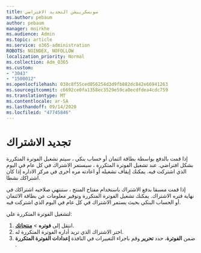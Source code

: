 ```yaml
---
title: سوبسكريبشن التجديد الافتراضي
ms.author: pebaum
author: pebaum
manager: mnirkhe
ms.audience: Admin
ms.topic: article
ms.service: o365-administration
ROBOTS: NOINDEX, NOFOLLOW
localization_priority: Normal
ms.collection: Adm_O365
ms.custom:
- "3043"
- "1500012"
ms.openlocfilehash: 038c8f55ced056254d3d9fb882dc842e66941263
ms.sourcegitcommit: c6692ce0fa1358ec3529e59ca0ecdfdea4cdc759
ms.translationtype: MT
ms.contentlocale: ar-SA
ms.lasthandoff: 09/14/2020
ms.locfileid: "47745846"
---
```

# <a name="renewing-your-subscription"></a>تجديد الاشتراك

إذا قمت بالدفع بواسطة بطاقة ائتمان أو حساب بنكي ، سيتم تشغيل الفوترة المتكررة بشكل افتراضي. عند تشغيل الفوترة المتكررة ، سيستمر الاشتراك في كل عام في اليوم الذي اشتركت فيه. يمكنك إيقاف تشغيله أو اعادته مره أخرى في مركز الاداره إذا كان اشتراكك نشطا.

إذا قمت مسبقا بدفع الاشتراك باستخدام مفتاح المنتج ، ستنتهي صلاحيه اشتراكك في نهاية فتره الاشتراك. يمكنك تشغيل الفوترة المتكررة وتوفير معلومات عن بطاقة الائتمان أو الحساب البنكي بحيث يستمر الاشتراك في كل عام في اليوم الذي اشتركت فيه.

لتشغيل الفوترة المتكررة علي: 

1. انتقل إلى **فوتره**  >  **[منتجاتك](https://go.microsoft.com/fwlink/p/?linkid=842054)**.
2. اختر الاشتراك الذي تريد أداره الفوترة المتكررة له.
3. ضمن **الفوترة**، حدد **تحرير** وقم باجراء التغييرات في النافذة **إعدادات الفوترة المتكررة** . 